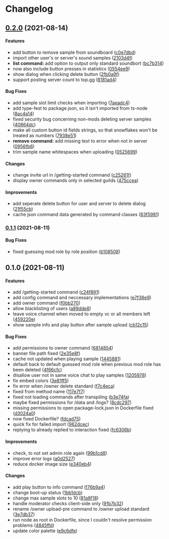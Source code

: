 # Changelog

## [0.2.0](https://github.com/LonelessCodes/SoundBort/compare/v0.1.1...v0.2.0) \(2021-08-14\)

#### Features

* add button to remove sample from soundboard \([c0e7dbd](https://github.com/LonelessCodes/SoundBort/commit/c0e7dbd3afe3b7fbc25865a7fbb43f0c196d9b8d)\)
* import other user's or server's sound samples \([2103d4f](https://github.com/LonelessCodes/SoundBort/commit/2103d4fa48e007939a639430f5c9d5e6a6cf6c45)\)
* **list command:** add option to output only standard soundbort \([bc7b314](https://github.com/LonelessCodes/SoundBort/commit/bc7b3147cda70afa2eb29c265756e737184b3518)\)
* now also include button presses in statistics \([0554ee9](https://github.com/LonelessCodes/SoundBort/commit/0554ee92064fc3fb2052c07cb79ede7021046b0d)\)
* show dialog when clicking delete button \([2fb0a9f](https://github.com/LonelessCodes/SoundBort/commit/2fb0a9fe4d600f446274601ac2ae544de009f764)\)
* support posting server count to top.gg \([8181ad4](https://github.com/LonelessCodes/SoundBort/commit/8181ad49c9f6733c1c6b68fb24e1b26dda207dc1)\)

#### Bug Fixes

* add sample slot limit checks when importing \([7aeadc4](https://github.com/LonelessCodes/SoundBort/commit/7aeadc431c9e388d92f854ca6ac6b2f9a9ebf39d)\)
* add type-fest to package.json, so it isn't imported from ts-node \([8ac4a14](https://github.com/LonelessCodes/SoundBort/commit/8ac4a145391977243ba919bfc1aa156737e336fa)\)
* fixed security bug concerning non-mods deleting server samples \([40864dc](https://github.com/LonelessCodes/SoundBort/commit/40864dc8aba906b8880a8121159b8eba96eca6f1)\)
* make all custom button id fields strings, so that snowflakes won't be treated as numbers \([7938e51](https://github.com/LonelessCodes/SoundBort/commit/7938e51f915ae42fd036a0135a7b6514085c7059)\)
* **remove command:** add missing text to error when not in server \([0956fb6](https://github.com/LonelessCodes/SoundBort/commit/0956fb68c165fc00fde526f9ee4c5ff8f1fce73f)\)
* trim sample name whitespaces when uploading \([0525699](https://github.com/LonelessCodes/SoundBort/commit/052569961723e08a05398bcb1a69664658ee27d5)\)

#### Changes

* change invite url in /getting-started command \([c25261f](https://github.com/LonelessCodes/SoundBort/commit/c25261fa7cd82fb889c31b8f251ed3014e724c62)\)
* display owner commands only in selected guilds \([475ccea](https://github.com/LonelessCodes/SoundBort/commit/475cceadb55b936e12710b434771f2651e1d8ec1)\)

#### Improvements

* add seperate delete button for user and server to delete dialog \([21f55cb](https://github.com/LonelessCodes/SoundBort/commit/21f55cbf00a267f553d792a9e39a92b94b1e168d)\)
* cache json command data generated by command classes \([83f5981](https://github.com/LonelessCodes/SoundBort/commit/83f59817df4c5f662e6f5db3e107aaaa692fd8d9)\)

### [0.1.1](https://github.com/LonelessCodes/SoundBort/compare/v0.1.0...v0.1.1) \(2021-08-11\)

#### Bug Fixes

* fixed guessing mod role by role position \([b108508](https://github.com/LonelessCodes/SoundBort/commit/b1085080553bb0740a6c4c791e27c8633c1f4ab4)\)

## 0.1.0 \(2021-08-11\)

#### Features

* add /getting-started command \([c24f891](https://github.com/LonelessCodes/SoundBort/commit/c24f891e268ccca2e2e1b0083a68de987e1d2813)\)
* add config command and neccessary implementations \([e7f38e9](https://github.com/LonelessCodes/SoundBort/commit/e7f38e926fae7a5bb585bda0930a78cc2719f93e)\)
* add owner command \([f0bb270](https://github.com/LonelessCodes/SoundBort/commit/f0bb2700609f796ac030f8ef27e1c03e624efa45)\)
* allow blacklisting of users \([a89dde8](https://github.com/LonelessCodes/SoundBort/commit/a89dde8174fdfa4725e1f3c02ddc52ad01b735dd)\)
* leave voice channel when moved to empty vc or all members left \([459220e](https://github.com/LonelessCodes/SoundBort/commit/459220e342ce2f9ecbe9f48ba1ebc7ba3e39c5f4)\)
* show sample info and play button after sample upload \([cb12c15](https://github.com/LonelessCodes/SoundBort/commit/cb12c156d851b6a8ff9bab5079ed7a6929d549d0)\)

#### Bug Fixes

* add permissions to owner command \([6814854](https://github.com/LonelessCodes/SoundBort/commit/6814854874d8293aba49a8cc32d6b50d4aa5bb23)\)
* banner file path fixed \([2e35e8f](https://github.com/LonelessCodes/SoundBort/commit/2e35e8fa4d7727bf7324e6a0d53c6e9547890638)\)
* cache not updated when playing sample \([1445881](https://github.com/LonelessCodes/SoundBort/commit/1445881a66253122881695816cc813f0fbeee80b)\)
* default back to default guessed mod role when previous mod role has been deleted \([4f66cfc](https://github.com/LonelessCodes/SoundBort/commit/4f66cfc84fe2f28169534b0c97426d9c2be2ca00)\)
* disallow user not in same voice chat to play samples \([1205978](https://github.com/LonelessCodes/SoundBort/commit/12059782c3244cc918129b9def0ca0edf1cff4e2)\)
* fix embed colors \([3e81ff5](https://github.com/LonelessCodes/SoundBort/commit/3e81ff5f90be90243eb174340f886372f3de44dc)\)
* fix error when /owner delete standard \([f7c4eca](https://github.com/LonelessCodes/SoundBort/commit/f7c4eca60a978ad8dfc8a1d162f13815f3e48041)\)
* fixed from method name \([117e7f7](https://github.com/LonelessCodes/SoundBort/commit/117e7f76a81b5942462fe9bd088e476c20cec9bb)\)
* fixed not loading commands after transpiling \([b3e74fa](https://github.com/LonelessCodes/SoundBort/commit/b3e74fad33b3d1776b416cda62ca2794f6c3e0ce)\)
* maybe fixed permissions for /data and /logs? \([8cdc297](https://github.com/LonelessCodes/SoundBort/commit/8cdc297f0b157d0be7cff74f2f7c59e26b518458)\)
* missing permissions to open package-lock.json in Dockerfile fixed \([d3024a0](https://github.com/LonelessCodes/SoundBort/commit/d3024a0455551a78c02a0adf586cbbabb98bfab3)\)
* now fixed Dockerfile? \([fdcad75](https://github.com/LonelessCodes/SoundBort/commit/fdcad75908c8761f520f13bb73e614e6f5cb42de)\)
* quick fix for failed import \([962dcec](https://github.com/LonelessCodes/SoundBort/commit/962dcecf6dac0b01e0d2bfd6f36d5097ebe8b9ce)\)
* replying to already replied to interaction fixed \([fc6306b](https://github.com/LonelessCodes/SoundBort/commit/fc6306bda827219917c2d1b4a75b691b6751fabf)\)

#### Improvements

* check, to not set admin role again \([99b1cd8](https://github.com/LonelessCodes/SoundBort/commit/99b1cd84bbe7614f9bf88670d54931b2770d3e8f)\)
* improve error logs \([a0d2527](https://github.com/LonelessCodes/SoundBort/commit/a0d25272c5aa318fa94cc350760e4228785d7538)\)
* reduce docker image size \([e340eb4](https://github.com/LonelessCodes/SoundBort/commit/e340eb4ec6de2d86558b4741dfc13aa798a14200)\)

#### Changes

* add play button to info command \([f76b9a4](https://github.com/LonelessCodes/SoundBort/commit/f76b9a4cf528a5c679c7f1b6b541a84d9b0cd643)\)
* change boot-up status \([1bb1dcb](https://github.com/LonelessCodes/SoundBort/commit/1bb1dcbe51537156fd93fc24ffecef6690bcfdba)\)
* change max sample slots to 10 \([81a8f18](https://github.com/LonelessCodes/SoundBort/commit/81a8f18fa8872e8bdf3be123a0525540def18346)\)
* handle moderator checks client-side only \([91b7b32](https://github.com/LonelessCodes/SoundBort/commit/91b7b32c0e0717217d6a2b209d57de79af08a62b)\)
* rename /owner upload-pre command to /owner upload standard \([3e7db37](https://github.com/LonelessCodes/SoundBort/commit/3e7db37f6358696b5bbab27ce92b08f21a5ff028)\)
* run node as root in Dockerfile, since I couldn't resolve permission problems \([4845ffd](https://github.com/LonelessCodes/SoundBort/commit/4845ffd4a5b8ea73919efc66620654cf18d3b68a)\)
* update color palette \([e9c6dfe](https://github.com/LonelessCodes/SoundBort/commit/e9c6dfe2b966782d4294ffe8639824a5271f4bb7)\)

